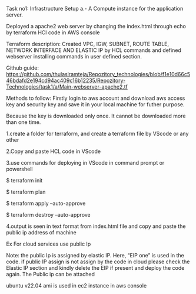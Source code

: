 Task no1: Infrastructure Setup
a.- A Compute instance for the application server.

Deployed a apache2 web server by changing the index.html through echo by terraform HCl code in AWS console


Terraform description:
Created VPC, IGW, SUBNET, ROUTE TABLE, NETWORK INTERFACE AND ELASTIC IP by HCL commands and defined webserver installing commands in user defined section.


Github guide:
https://github.com/thulasiramteja/Repozitory_technologies/blob/f1e10d66c546bdafd2e194cd94ac409c16b12235/Repozitory-Technologies/task1/a/Main-webserver-apache2.tf

Methods to follow:
Firstly login to aws account and download aws access key and security key and save it in your local machine for futher purpose.

Because the key is downloaded only once. It cannot be downloaded more than one time.

1.create a folder for terraform, and create a terraform file by VScode or any other

2.Copy and paste HCL code in VScode

3.use commands for deploying in VScode in command prompt or powershell

$ terraform init

$ terraform plan

$ terraform apply –auto-approve

$ terraform destroy –auto-approve

4.output is seen in text format from index.html file and copy and paste the public ip address of machine

Ex For cloud services use public Ip



Note: the public Ip is assigned by elastic IP. Here, “EIP one” is used in the code. if public IP assign is not assign by the code in cloud please check the Elastic IP section and kindly delete the EIP if present and deploy the code again. The Public ip can be attached

ubuntu v22.04 ami is used in ec2 instance in aws console

